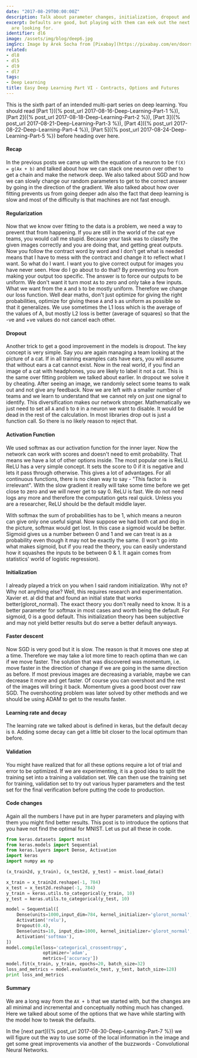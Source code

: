 ```yaml
---
date: "2017-08-29T00:00:00Z"
description: Talk about parameter changes, initialization, dropout and other regularization.
excerpt: Defaults are good, but playing with them can eek out the next 2% that we
  are looking for.
identifier: dl6
image: /assets/img/blog/deep6.jpg
imgSrc: Image by Arek Socha from [Pixabay](https://pixabay.com/en/doors-choices-choose-open-decision-1767563/)
related:
- dl8
- dl5
- dl9
- dl7
tags:
- Deep Learning
title: Easy Deep Learning Part VI - Contracts, Options and Futures
---
```


This is the sixth part of an intended multi-part series on deep learning. You should read [Part 1]({% post_url 2017-08-16-Deep-Learning-Part-1 %}), [Part 2]({% post_url 2017-08-18-Deep-Learning-Part-2 %}), [Part 3]({% post_url 2017-08-21-Deep-Learning-Part-3 %}), [Part 4]({% post_url 2017-08-22-Deep-Learning-Part-4 %}), [Part 5]({% post_url 2017-08-24-Deep-Learning-Part-5 %}) before heading over here.

#### Recap
In the previous posts we came up with the equation of a neuron to be `f(X) = g(Ax + b)` and talked about how we can stack one neuron over other to get a chain and make the network deep. We also talked about SGD and how we can slowly change our random parameters to get to the correct answer by going in the direction of the gradient. We also talked about how over fitting prevents us from going deeper adn also the fact that deep learning is slow and most of the difficulty is that machines are not fast enough.

#### Regularization
Now that we know over fitting to the data is a problem, we need a way to prevent that from happening. If you are still in the world of the cat eye teams, you would call me stupid. Because your task was to classify the given images correctly and you are doing that, and getting great outputs. Now you follow the contract word by word and I don't get what is needed means that I have to mess with the contract and change it to reflect what I want. So what do I want. I want you to give correct output for images you have never seen. How do I go about to do that? By preventing you from making your output too specific.
The answer is to force our outputs to be uniform. We don't want it turn most `A`s to zero and only take a few inputs. What we want from the `A` and `b` to be mostly uniform. Therefore we change our loss function. Well dear maths, don't just optimize for giving the right probabilities, optimize for giving these `A` and `b` as uniform as possible so that it generalizes.
We use sometimes the L1 loss which is the average of the values of A, but mostly L2 loss is better (average of squares) so that the -ve and +ve values do not cancel each other.

#### Dropout
Another trick to get a good improvement in the models is dropout. The key concept is very simple. Say you are again managing a team looking at the picture of a cat. If in all training examples cats have ears, you will assume that without ears a cat cannot exist. Now in the real world, if you find an image of a cat with headphones, you are likely to label it not a cat. This is the same over fitting problem we talked about earlier. In dropout we solve it by cheating. After seeing an image, we randomly select some teams to walk out and not give any feedback. Now we are left with a smaller number of teams and we learn to understand that we cannot rely on just one signal to identify. This diversification makes our network stronger. Mathematically we just need to set all `A` and `b` to `0` in a neuron we want to disable. It would be dead in the rest of the calculation. In most libraries drop out is just a function call. So there is no likely reason to reject that.

#### Activation Function
We used softmax as our activation function for the inner layer. Now the network can work with scores and doesn't need to emit probability. That means we have a lot of other options inside. The most popular one is ReLU. ReLU has a very simple concept. It sets the score to 0 if it is negative and lets it pass through otherwise. This gives a lot of advantages. For all continuous functions, there is no clean way to say - "This factor is irrelevant". With the slow gradient it really will take some time before we get close to zero and we will never get to say 0. ReLU is fast. We do not need logs any more and therefore the computation gets real quick. Unless you are a researcher, ReLU should be the default middle layer.

With softmax the sum of probabilities has to be 1, which means a neuron can give only one useful signal. Now suppose we had both cat and dog in the picture, softmax would get lost. In this case a sigmoid would be better. Sigmoid gives us a number between 0 and 1 and we can treat is as a probability even though it may not be exactly the same. (I won't go into what makes sigmoid, but if you read the theory, you can easily understand how it squashes the inputs to be between 0 & 1. It again comes from statistics' world of logistic regression).

#### Initialization
I already played a trick on you when I said random initialization. Why not `0`? Why not anything else? Well, this requires research and experimentation. Xavier et. al did that and found an initial state that works better(glorot_normal). The exact theory you don't really need to know. It is a better parameter for softmax in most cases and worth being the default. For sigmoid, 0 is a good default. This initialization theory has been subjective and may not yield better results but do serve a better default anyways.

#### Faster descent
Now SGD is very good but it is slow. The reason is that it moves one step at a time. Therefore we may take a lot more time to reach optima than we can if we move faster. The solution that was discovered was momentum, i.e. move faster in the direction of change if we are going in the same direction as before. If most previous images are decreasing a variable, maybe we can decrease it more and get faster. Of course you can overshoot and the rest of the images will bring it back. Momentum gives a good boost over raw SGD. The overshooting problem was later solved by other methods and we should be using ADAM to get to the results faster.

#### Learning rate and decay
The learning rate we talked about is defined in keras, but the default decay is `0`. Adding some decay can get a little bit closer to the local optimum than before.

#### Validation
You might have realized that for all these options require a lot of trial and error to be optimized. If we are experimenting, it is a good idea to split the training set into a training a validation set. We can then use the training set for training, validation set to try out various hyper parameters and the test set for the final verification before putting the code to production.

#### Code changes
Again all the numbers I have put in are hyper parameters and playing with them you might find better results. This post is to introduce the options that you have not find the optimal for MNIST. Let us put all these in code.

```python
from keras.datasets import mnist
from keras.models import Sequential
from keras.layers import Dense, Activation
import keras
import numpy as np

(x_train2d, y_train), (x_test2d, y_test) = mnist.load_data()

x_train = x_train2d.reshape(-1, 784)
x_test = x_test2d.reshape(-1, 784)
y_train = keras.utils.to_categorical(y_train, 10)
y_test = keras.utils.to_categorical(y_test, 10)

model = Sequential([
    Dense(units=1000,input_dim=784, kernel_initializer='glorot_normal', kernel_regularizer=regularizers.l2(0.01)),
    Activation('relu'),
    Dropout(0.4),
    Dense(units=10, input_dim=1000, kernel_initializer='glorot_normal', kernel_regularizer=regularizers.l2(0.01)),
    Activation('softmax'),
])
model.compile(loss='categorical_crossentropy',
              optimizer='adam',
              metrics=['accuracy'])
model.fit(x_train, y_train, epochs=20, batch_size=32)
loss_and_metrics = model.evaluate(x_test, y_test, batch_size=128)
print loss_and_metrics
```

#### Summary
We are a long way from the `AX + b` that we started with, but the changes are all minimal and incremental and conceptually nothing much has changed. Here we talked about some of the options that we have while starting with the model how to tweak the defaults.

In the [next part]({% post_url 2017-08-30-Deep-Learning-Part-7 %}) we will figure out the way to use some of the local information in the image and get some great improvements via another of the buzzwords - Convolutional Neural Networks.
